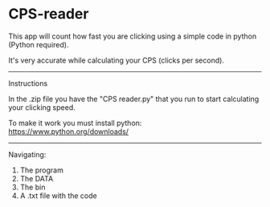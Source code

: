 # CPS-reader
This app will count how fast you are clicking using a simple code in python (Python required).

It's very accurate while calculating your CPS (clicks per second).
_______________________________________________________________________________________________________________________________________________________
Instructions

In the .zip file you have the "CPS reader.py" that you run to start calculating your clicking speed.

To make it work you must install python: https://www.python.org/downloads/
_______________________________________________________________________________________________________________________________________________________
Navigating:

1. The program
2. The DATA
3. The bin
4. A .txt file with the code

